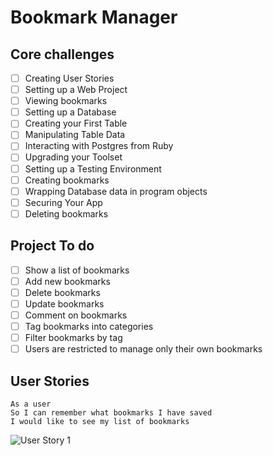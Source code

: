 # Bookmark Manager

## Core challenges

- [ ] Creating User Stories
- [ ] Setting up a Web Project
- [ ] Viewing bookmarks
- [ ] Setting up a Database
- [ ] Creating your First Table
- [ ] Manipulating Table Data
- [ ] Interacting with Postgres from Ruby
- [ ] Upgrading your Toolset
- [ ] Setting up a Testing Environment
- [ ] Creating bookmarks
- [ ] Wrapping Database data in program objects
- [ ] Securing Your App
- [ ] Deleting bookmarks

## Project To do

- [ ] Show a list of bookmarks
- [ ] Add new bookmarks
- [ ] Delete bookmarks
- [ ] Update bookmarks
- [ ] Comment on bookmarks
- [ ] Tag bookmarks into categories
- [ ] Filter bookmarks by tag
- [ ] Users are restricted to manage only their own bookmarks

## User Stories

```
As a user
So I can remember what bookmarks I have saved
I would like to see my list of bookmarks
```

![User Story 1](https://s3.us-west-2.amazonaws.com/secure.notion-static.com/1cfc4bb5-b1c3-4552-a23b-e11e5ca6cf57/Screenshot_2021-10-11_at_15.37.22.png?X-Amz-Algorithm=AWS4-HMAC-SHA256&X-Amz-Credential=AKIAT73L2G45O3KS52Y5%2F20211011%2Fus-west-2%2Fs3%2Faws4_request&X-Amz-Date=20211011T143953Z&X-Amz-Expires=86400&X-Amz-Signature=7d01d76c9e15cd8506c69e5df732695ac5d712c95a033e3d5671e094b57fe96c&X-Amz-SignedHeaders=host&response-content-disposition=filename%20%3D%22Screenshot%25202021-10-11%2520at%252015.37.22.png%22)
